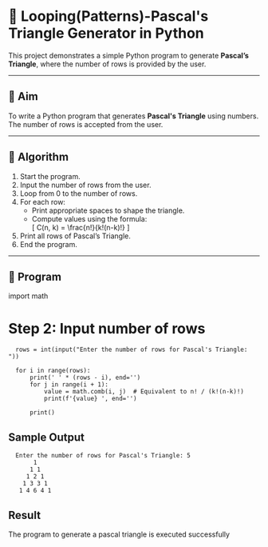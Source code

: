 # 🔺 Looping(Patterns)-Pascal's Triangle Generator in Python

This project demonstrates a simple Python program to generate **Pascal’s Triangle**, where the number of rows is provided by the user.

---

## 🎯 Aim

To write a Python program that generates **Pascal's Triangle** using numbers. The number of rows is accepted from the user.

---

## 🧠 Algorithm

1. Start the program.
2. Input the number of rows from the user.
3. Loop from 0 to the number of rows.
4. For each row:
   - Print appropriate spaces to shape the triangle.
   - Compute values using the formula:  
     \[
     C(n, k) = \frac{n!}{k!(n-k)!}
     \]
5. Print all rows of Pascal’s Triangle.
6. End the program.

---

## 🧪 Program
import math

# Step 2: Input number of rows
      rows = int(input("Enter the number of rows for Pascal's Triangle: "))
      
      for i in range(rows):
          print(' ' * (rows - i), end='')
          for j in range(i + 1):
              value = math.comb(i, j)  # Equivalent to n! / (k!(n-k)!)
              print(f'{value} ', end='')
      
          print() 
      

## Sample Output
      Enter the number of rows for Pascal's Triangle: 5
           1 
          1 1 
         1 2 1 
        1 3 3 1 
       1 4 6 4 1 


## Result
The program to generate a pascal triangle is executed successfully
